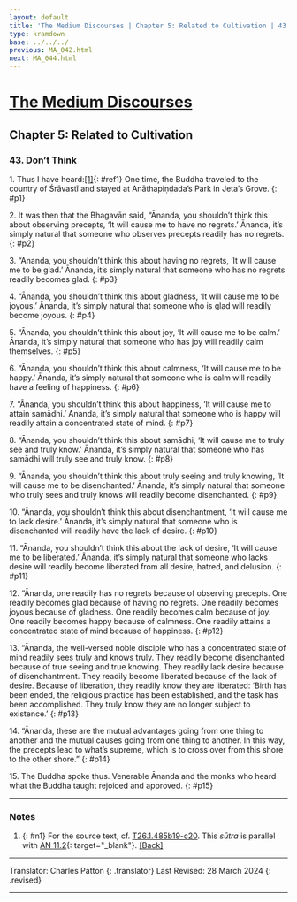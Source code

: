```yaml
---
layout: default
title: 'The Medium Discourses | Chapter 5: Related to Cultivation | 43. Don’t Think'
type: kramdown
base: ../../../
previous: MA_042.html
next: MA_044.html
---
```


# [The Medium Discourses](index.html)
## Chapter 5: Related to Cultivation
### 43. Don’t Think

1\. Thus I have heard:[\[1\]](#n1){: #ref1} One time, the Buddha traveled to the country of Śrāvastī and stayed at Anāthapiṇḍada’s Park in Jeta’s Grove.
{: #p1}

2\. It was then that the Bhagavān said, “Ānanda, you shouldn’t think this about observing precepts, ‘It will cause me to have no regrets.’ Ānanda, it’s simply natural that someone who observes precepts readily has no regrets.
{: #p2}

3\. “Ānanda, you shouldn’t think this about having no regrets, ‘It will cause me to be glad.’ Ānanda, it’s simply natural that someone who has no regrets readily becomes glad.
{: #p3}

4\. “Ānanda, you shouldn’t think this about gladness, ‘It will cause me to be joyous.’ Ānanda, it’s simply natural that someone who is glad will readily become joyous.
{: #p4}

5\. “Ānanda, you shouldn’t think this about joy, ‘It will cause me to be calm.’ Ānanda, it’s simply natural that someone who has joy will readily calm themselves.
{: #p5}

6\. “Ānanda, you shouldn’t think this about calmness, ‘It will cause me to be happy.’ Ānanda, it’s simply natural that someone who is calm will readily have a feeling of happiness.
{: #p6}

7\. “Ānanda, you shouldn’t think this about happiness, ‘It will cause me to attain samādhi.’ Ānanda, it’s simply natural that someone who is happy will readily attain a concentrated state of mind.
{: #p7}

8\. “Ānanda, you shouldn’t think this about samādhi, ‘It will cause me to truly see and truly know.’ Ānanda, it’s simply natural that someone who has samādhi will truly see and truly know.
{: #p8}

9\. “Ānanda, you shouldn’t think this about truly seeing and truly knowing, ‘It will cause me to be disenchanted.’ Ānanda, it’s simply natural that someone who truly sees and truly knows will readily become disenchanted.
{: #p9}

10\. “Ānanda, you shouldn’t think this about disenchantment, ‘It will cause me to lack desire.’ Ānanda, it’s simply natural that someone who is disenchanted will readily have the lack of desire.
{: #p10}

11\. “Ānanda, you shouldn’t think this about the lack of desire, ‘It will cause me to be liberated.’ Ānanda, it’s simply natural that someone who lacks desire will readily become liberated from all desire, hatred, and delusion.
{: #p11}

12\. “Ānanda, one readily has no regrets because of observing precepts. One readily becomes glad because of having no regrets. One readily becomes joyous because of gladness. One readily becomes calm because of joy. One readily becomes happy because of calmness. One readily attains a concentrated state of mind because of happiness.
{: #p12}

13\. “Ānanda, the well-versed noble disciple who has a concentrated state of mind readily sees truly and knows truly. They readily become disenchanted because of true seeing and true knowing. They readily lack desire because of disenchantment. They readily become liberated because of the lack of desire. Because of liberation, they readily know they are liberated: ‘Birth has been ended, the religious practice has been established, and the task has been accomplished. They truly know they are no longer subject to existence.’
{: #p13}

14\. “Ānanda, these are the mutual advantages going from one thing to another and the mutual causes going from one thing to another. In this way, the precepts lead to what’s supreme, which is to cross over from this shore to the other shore.”
{: #p14}

15\. The Buddha spoke thus. Venerable Ānanda and the monks who heard what the Buddha taught rejoiced and approved.
{: #p15}

---

### Notes

1. {: #n1} For the source text, cf. <a href="https://cbetaonline.dila.edu.tw/zh/T01n0026_p0485b19" target="_blank">T26.1.485b19-c20</a>. This <em>sūtra</em> is parallel with [AN 11.2](https://suttacentral.net/an11.2){: target="_blank"}. [\[Back\]](#ref1)

---

Translator: Charles Patton
{: .translator}
Last Revised: 28 March 2024
{: .revised}

---